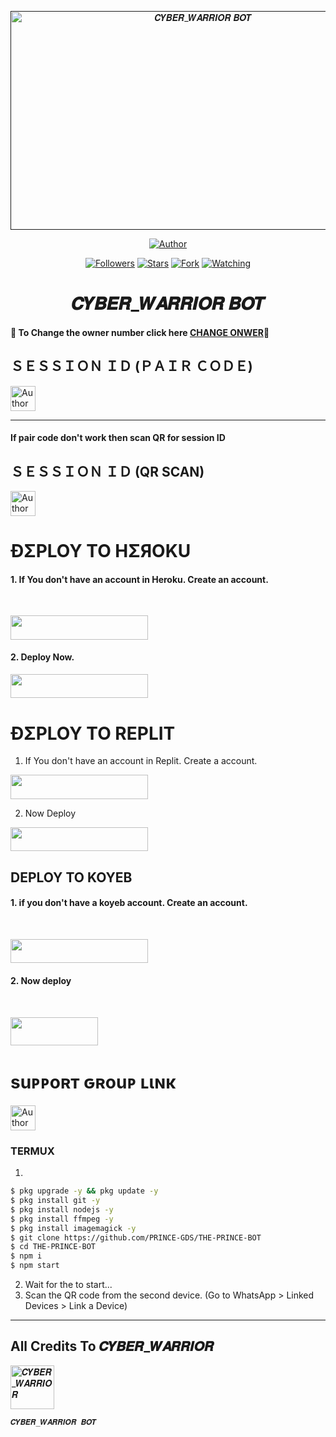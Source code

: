  <p align="center">  
  <a href="">
    <img alt="𝑪𝒀𝑩𝑬𝑹_𝑾𝑨𝑹𝑹𝑰𝑶𝑹 𝑩𝑶𝑻" width="600" height="350" src="https://i.imgur.com/ur24PoA.jpg">
  </a>
</p>



<p align="center">
<a href="https://github.com/𝑪𝒀𝑩𝑬𝑹_𝑾𝑨𝑹𝑹𝑰𝑶𝑹-GDS/𝑪𝒀𝑩𝑬𝑹_𝑾𝑨𝑹𝑹𝑰𝑶𝑹 𝑩𝑶𝑻"><img title="Author" src="https://img.shields.io/badge/THE PRINCE BOT-black?style=for-the-badge&logo=github"></a>
<p/>

<p align="center">
<a href="https://github.com/𝑪𝒀𝑩𝑬𝑹_𝑾𝑨𝑹𝑹𝑰𝑶𝑹-GDS?tab=followers"><img title="Followers" src="https://img.shields.io/github/followers/𝑪𝒀𝑩𝑬𝑹_𝑾𝑨𝑹𝑹𝑰𝑶𝑹-GDS?label=Followers&style=social"></a>
<a href="https://github.com/𝑪𝒀𝑩𝑬𝑹_𝑾𝑨𝑹𝑹𝑰𝑶𝑹-GDS/𝑪𝒀𝑩𝑬𝑹_𝑾𝑨𝑹𝑹𝑰𝑶𝑹-𝑩𝑶𝑻/stargazers/"><img title="Stars" src="https://img.shields.io/github/stars/𝑪𝒀𝑩𝑬𝑹_𝑾𝑨𝑹𝑹𝑰𝑶𝑹-GDS/THE-𝑪𝒀𝑩𝑬𝑹_𝑾𝑨𝑹𝑹𝑰𝑶𝑹-BOT?&style=social"></a>
<a href="https://github.com/𝑪𝒀𝑩𝑬𝑹_𝑾𝑨𝑹𝑹𝑰𝑶𝑹-GDS/THE-𝑪𝒀𝑩𝑬𝑹_𝑾𝑨𝑹𝑹𝑰𝑶𝑹-BOT/network/members"><img title="Fork" src="https://img.shields.io/github/forks/𝑪𝒀𝑩𝑬𝑹_𝑾𝑨𝑹𝑹𝑰𝑶𝑹-GDS/THE-𝑪𝒀𝑩𝑬𝑹_𝑾𝑨𝑹𝑹𝑰𝑶𝑹-BOT?style=social"></a>
<a href="https://github.com/𝑪𝒀𝑩𝑬𝑹_𝑾𝑨𝑹𝑹𝑰𝑶𝑹-GDS/THE-𝑪𝒀𝑩𝑬𝑹_𝑾𝑨𝑹𝑹𝑰𝑶𝑹-BOT/watchers"><img title="Watching" src="https://img.shields.io/github/watchers/𝑪𝒀𝑩𝑬𝑹_𝑾𝑨𝑹𝑹𝑰𝑶𝑹-GDS/THE-𝑪𝒀𝑩𝑬𝑹_𝑾𝑨𝑹𝑹𝑰𝑶𝑹-BOT?label=Watching&style=social"></a>
</p>
 
<h1 align="center">𝑪𝒀𝑩𝑬𝑹_𝑾𝑨𝑹𝑹𝑰𝑶𝑹 𝑩𝑶𝑻</h1>

#### 🪩 To Change the owner number click here [CHANGE ONWER](https://github.com/𝑪𝒀𝑩𝑬𝑹_𝑾𝑨𝑹𝑹𝑰𝑶𝑹-GDS/THE-𝑪𝒀𝑩𝑬𝑹_𝑾𝑨𝑹𝑹𝑰𝑶𝑹-BOT/blob/main/plugins/main-creator.js#L7)🪩

<h2 align="left">ＳＥＳＳＩＯＮ ＩＤ (ＰＡＩＲ ＣＯＤＥ)</h2>
<p align="left">
<a href="https://replit.com/@iycwwwuaaipgfjs/Prince-PairCode?v=1"><img height= "40" title="Author" src="https://img.shields.io/badge/SESSION ID-black?style=for-the-badge&logo=replit"></a>
<p/>

****
#### If pair code don't work then scan QR for session ID


<h2 align="left">ＳＥＳＳＩＯＮ ＩＤ (QR SCAN)</h2>

<a href="https://princebotqr.onrender.com/"><img height= "40" title="Author" src="https://img.shields.io/badge/SESSION ID-black?style=for-the-badge&logo=render"></a>
<p/>


<h1 align="left">ÐΣPLOY TO HΣЯOKU</h1> 

#### 1. If You don't have an account in Heroku. Create an account.
<br>
       <p align="left"><a href="https://signup.heroku.com"> <img src="https://img.shields.io/badge/heroku%20Account-purple?style=for-the-badge&logo=heroku" width="220" height="38.45"/></a></p>

#### 2. Deploy Now.
   <p align="left"><a href="https://heroku.com/deploy?template=https://github.com/PRINCE-GDS/THE-PRINCE-BOT"> <img src="https://img.shields.io/badge/Heroku%20Deploy-purple?style=for-the-badge&logo=heroku" width="220" height="38.45"/></a></p>



<h1 align="left">ÐΣPLOY TO REPLIT</h1> 

1. If You don't have an account in Replit. Create a account.
    <br>
<p align="left"><a href="https://replit.com/signup"> <img src="https://img.shields.io/badge/replit%20Account-purple?style=for-the-badge&logo=replit" width="220" height="38.45"/></a></p>

2. Now Deploy
    <br>
<p align="left"><a href="https://repl.it/github/PRINCE-GDS/THE-PRINCE-BOT"> <img src="https://img.shields.io/badge/replit%20Deploy-purple?style=for-the-badge&logo=replit" width="220" height="38.45"/></a></p>

<h2 align="left">DEPLOY TO KOYEB</h2> 

#### 1. if you don't have a koyeb account. Create an account.
   <br>
   <p align="left"><a href="https://app.koyeb.com/auth/signup"> <img src="https://img.shields.io/badge/Koyeb account-purple?style=for-the-badge&logo=koyeb" width="220" height="38.45"/></a></p>

#### 2. Now deploy
   <br>
  <p align="left"><a href="https://app.koyeb.com/apps/deploy?type=git&repository=github.com%2FPRINCE-GDS%2FTHE-PRINCE-BOT&branch=main&nameprincegds&builder=dockerfile&env[DATABASE_URL]=&env[SESSION_ID]=your+sessionid+here&env[PREFIX]=!&env[MODE]=public&env=[autoRead]=false&env[statusview]=false&env[REMOVEBG_KEY]=your+rmbg+key&env[antidelete]=false"> <img src="https://www.koyeb.com/static/images/deploy/button.svg" width="140" height="45.45"/></a></p>


<h1 align="left">suᴘᴘoʀт ԍʀouᴘ ʟιɴκ</h1>



   <p align="left">
      <a href="[https://chat.whatsapp.com/Jo5bmHMAlZpEIp75mKbwxP](https://chat.whatsapp.com/JuG5xKdjcQ5HJMbTweh1Zm)"><img height= "40" length= "10" title="Author" src="https://img.shields.io/badge/Support Group-25D366?style=for-the-badge&logo=whatsApp&logoColor=white"></a>
     <p/>



 


### TERMUX
1. 
```sh
$ pkg upgrade -y && pkg update -y
$ pkg install git -y
$ pkg install nodejs -y
$ pkg install ffmpeg -y
$ pkg install imagemagick -y
$ git clone https://github.com/PRINCE-GDS/THE-PRINCE-BOT
$ cd THE-PRINCE-BOT
$ npm i 
$ npm start
```
2. Wait for the to start...
3. Scan the QR code from the second device. (Go to WhatsApp > Linked Devices > Link a Device) 
---------

<h2 align="left">All Credits To 𝑪𝒀𝑩𝑬𝑹_𝑾𝑨𝑹𝑹𝑰𝑶𝑹</h2>

<a href="https://github.com/Guru322"><img src="https://telegra.ph/file/173eb5a7684faa975f036.mp4" width="70" height="70" alt="𝑪𝒀𝑩𝑬𝑹_𝑾𝑨𝑹𝑹𝑰𝑶𝑹"/></a>
  
`𝑪𝒀𝑩𝑬𝑹_𝑾𝑨𝑹𝑹𝑰𝑶𝑹 𝑩𝑶𝑻`

